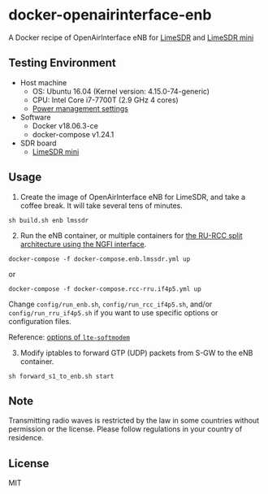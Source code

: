 # docker-openairinterface-enb

A Docker recipe of OpenAirInterface eNB for [LimeSDR](https://limemicro.com/products/boards/limesdr/) and [LimeSDR mini](https://limemicro.com/products/boards/limesdr-mini/)




## Testing Environment

- Host machine
  - OS: Ubuntu 16.04 (Kernel version: 4.15.0-74-generic)
  - CPU: Intel Core i7-7700T (2.9 GHz 4 cores)
  - [Power management settings](https://gitlab.eurecom.fr/oai/openairinterface5g/wikis/OpenAirKernelMainSetup#power-management)
- Software
  - Docker v18.06.3-ce
  - docker-compose v1.24.1
- SDR board
  - [LimeSDR mini](https://limemicro.com/products/boards/limesdr-mini/)


## Usage

1. Create the image of OpenAirInterface eNB for LimeSDR, and take a coffee break.  It will take several tens of minutes.

```
sh build.sh enb lmssdr
```

2. Run the eNB container, or multiple containers for [the RU-RCC split architecture using the NGFI interface](https://gitlab.eurecom.fr/oai/openairinterface5g/wikis/how-to-connect-cots-ue-to-oai-enb-via-ngfi-rru).

```
docker-compose -f docker-compose.enb.lmssdr.yml up
```

or 

```
docker-compose -f docker-compose.rcc-rru.if4p5.yml up
```

  Change `config/run_enb.sh`, `config/run_rcc_if4p5.sh`, and/or `config/run_rru_if4p5.sh` if you want to use specific options or configuration files.

  Reference: [options of `lte-softmodem`](https://gitlab.eurecom.fr/oai/openairinterface5g/blob/v1.0.3/common/config/DOC/config/rtusage.md)


3. Modify iptables to forward GTP (UDP) packets from S-GW to the eNB container. 

```
sh forward_s1_to_enb.sh start
```

## Note

Transmitting radio waves is restricted by the law in some countries without permission or the license.  Please follow regulations in your country of residence.


## License

MIT

